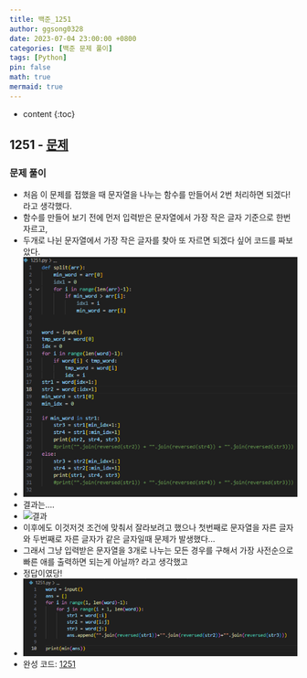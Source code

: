 ```yaml
---
title: 백준_1251
author: ggsong0328
date: 2023-07-04 23:00:00 +0800
categories: [백준 문제 풀이]
tags: [Python]
pin: false
math: true
mermaid: true
---
```


* content
{:toc}

## 1251 - [문제](https://www.acmicpc.net/problem/1251)

### 문제 풀이
+ 처음 이 문제를 접했을 때 문자열을 나누는 함수를 만들어서 2번 처리하면 되겠다! 라고 생각했다.
+ 함수를 만들어 보기 전에 먼저 입력받은 문자열에서 가장 작은 글자 기준으로 한번 자르고,
+ 두개로 나뉜 문자열에서 가장 작은 글자를 찾아 또 자르면 되겠다 싶어 코드를 짜보았다.
+ ![1251_1](/assets/img/1251_1.png)
+ 결과는....
+ ![결과](/assets/img/1251_f.png)
+ 이후에도 이것저것 조건에 맞춰서 잘라보려고 했으나 첫번째로 문자열을 자른 글자와 두번째로 자른 글자가 같은 글자일때 문제가 발생했다...
+ 그래서 그냥 입력받은 문자열을 3개로 나누는 모든 경우를 구해서 가장 사전순으로 빠른 애를 출력하면 되는게 아닐까? 라고 생각했고
+ 정답이였당!
+ ![코드](/assets/img/1251.png)
+ 완성 코드: [1251](https://github.com/ggsong0328/solved.ac/blob/solved.ac/1251.py)